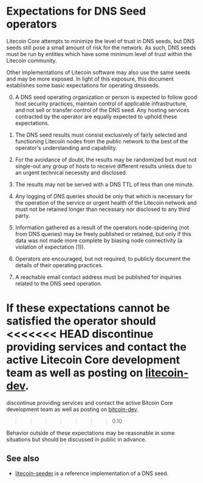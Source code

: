Expectations for DNS Seed operators
====================================

Litecoin Core attempts to minimize the level of trust in DNS seeds,
but DNS seeds still pose a small amount of risk for the network.
As such, DNS seeds must be run by entities which have some minimum
level of trust within the Litecoin community.

Other implementations of Litecoin software may also use the same
seeds and may be more exposed. In light of this exposure, this
document establishes some basic expectations for operating dnsseeds.

0. A DNS seed operating organization or person is expected to follow good
host security practices, maintain control of applicable infrastructure,
and not sell or transfer control of the DNS seed. Any hosting services
contracted by the operator are equally expected to uphold these expectations.

1. The DNS seed results must consist exclusively of fairly selected and
functioning Litecoin nodes from the public network to the best of the
operator's understanding and capability.

2. For the avoidance of doubt, the results may be randomized but must not
single-out any group of hosts to receive different results unless due to an
urgent technical necessity and disclosed.

3. The results may not be served with a DNS TTL of less than one minute.

4. Any logging of DNS queries should be only that which is necessary
for the operation of the service or urgent health of the Litecoin
network and must not be retained longer than necessary nor disclosed
to any third party.

5. Information gathered as a result of the operators node-spidering
(not from DNS queries) may be freely published or retained, but only
if this data was not made more complete by biasing node connectivity
(a violation of expectation (1)).

6. Operators are encouraged, but not required, to publicly document the
details of their operating practices.

7. A reachable email contact address must be published for inquiries
related to the DNS seed operation.

If these expectations cannot be satisfied the operator should
<<<<<<< HEAD
discontinue providing services and contact the active Litecoin
Core development team as well as posting on
[litecoin-dev](https://groups.google.com/forum/#!forum/litecoin-dev).
=======
discontinue providing services and contact the active Bitcoin
Core development team as well as posting on
[bitcoin-dev](https://lists.linuxfoundation.org/mailman/listinfo/bitcoin-dev).
>>>>>>> 0.10

Behavior outside of these expectations may be reasonable in some
situations but should be discussed in public in advance.

See also
----------
- [litecoin-seeder](https://github.com/pooler/litecoin-seeder) is a reference implementation of a DNS seed.
